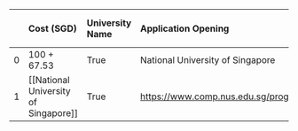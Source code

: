 |    | Cost (SGD)                           | University Name   | Application Opening                            | University Note   | MS CS Link   | Deadline   |
|---:|:-------------------------------------|:------------------|:-----------------------------------------------|:------------------|:-------------|:-----------|
|  0 | 100 + 67.53                          | True              | National University of Singapore               | True              |              | False      |
|  1 | [[National University of Singapore]] | True              | https://www.comp.nus.edu.sg/programmes/pg/mcs/ | True              | D            | False      |